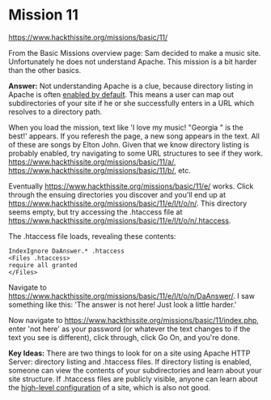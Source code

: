 # Mission 11
https://www.hackthissite.org/missions/basic/11/

From the Basic Missions overview page: Sam decided to make a music site. Unfortunately he does not understand Apache. This mission is a bit harder than the other basics.  

**Answer:** Not understanding Apache is a clue, because directory listing in Apache is often [enabled by default](https://www.techrepublic.com/article/how-to-make-apache-more-secure-by-hiding-directory-folders/). This means a user can map out subdirectories of your site if he or she successfully enters in a URL which resolves to a directory path.  

When you load the mission, text like 'I love my music! "Georgia " is the best!' appears. If you referesh the page, a new song appears in the text. All of these are songs by Elton John. Given that we know directory listing is probably enabled, try navigating to some URL structures to see if they work. https://www.hackthissite.org/missions/basic/11/a/, https://www.hackthissite.org/missions/basic/11/b/, etc.  

Eventually https://www.hackthissite.org/missions/basic/11/e/ works. Click through the ensuing directories you discover and you'll end up at https://www.hackthissite.org/missions/basic/11/e/l/t/o/n/. This directory seems empty, but try accessing the .htaccess file at https://www.hackthissite.org/missions/basic/11/e/l/t/o/n/.htaccess.  

The .htaccess file loads, revealing these contents:  
```
IndexIgnore DaAnswer.* .htaccess
<Files .htaccess>
require all granted
</Files>
```

Navigate to https://www.hackthissite.org/missions/basic/11/e/l/t/o/n/DaAnswer/. I saw something like this: 'The answer is not here! Just look a little harder.'  

Now navigate to https://www.hackthissite.org/missions/basic/11/index.php, enter 'not here' as your password (or whatever the text changes to if the text you see is different), click through, click Go On, and you're done.  

**Key Ideas:** There are two things to look for on a site using Apache HTTP Server: directory listing and .htaccess files. If directory listing is enabled, someone can view the contents of your subdirectories and learn about your site structure. If .htaccess files are publicly visible, anyone can learn about the [high-level configuration](https://ithemes.com/what-is-the-htaccess-file/) of a site, which is also not good.